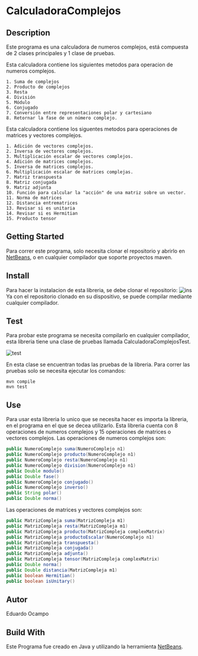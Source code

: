 # CalculadoraComplejos

## Description
Este programa es una calculadora de numeros complejos, está compuesta de 2 clases principales y 1 clase de pruebas.

Esta calculadora contiene los siguientes metodos para operacion de numeros complejos.

	1. Suma de complejos
	2. Producto de complejos
	3. Resta
	4. División
	5. Módulo
	6. Conjugado
	7. Conversión entre representaciones polar y cartesiano
	8. Retornar la fase de un número complejo.

Esta calculadora contiene los siguentes metodos para operaciones de matrices y vectores complejos.

	1. Adición de vectores complejos.
	2. Inversa de vectores complejos.
	3. Multiplicación escalar de vectores complejos.
	4. Adición de matrices complejos.
	5. Inversa de matrices complejos.
	6. Multiplicación escalar de matrices complejas.
	7. Matriz transpuesta
	8. Matriz conjugada
	9. Matriz adjunta
	10. Función para calcular la "acción" de una matriz sobre un vector.
	11. Norma de matrices
	12. Distancia entrematrices
	13. Revisar si es unitaria
	14. Revisar si es Hermitian
	15. Producto tensor
	

## Getting Started
Para correr este programa, solo necesita clonar el repositorio y abrirlo en [NetBeans](https://netbeans.org/), o en cualquier compilador que soporte proyectos maven.

## Install
Para hacer la instalacion de esta libreria, se debe clonar el repositorio:
![ins](https://github.com/eocampo2728/CalculadoraComplejos/blob/master/cap01.PNG?raw=true)
Ya con el repositorio clonado en su dispositivo, se puede compilar mediante cualquier compilador.

## Test
Para probar este programa se necesita compilarlo en cualquier compilador, esta libreria tiene una clase de pruebas llamada CalculadoraComplejosTest.

![test](https://github.com/eocampo2728/CalculadoraComplejos/blob/master/cap02.PNG?raw=true)

En esta clase se encuentran todas las pruebas de la libreria. Para correr las pruebas solo se necesita ejecutar los comandos:
```
mvn compile
mvn test
```

## Use
Para usar esta libreria lo unico que se necesita hacer es importa la libreria, en el programa en el que se decea utilizarlo.
Esta libreria cuenta con 8 operaciones de numeros complejos y 15 operaciones de matrices o vectores complejos.
Las operaciones de numeros complejos son:

```java
public NumeroComplejo suma(NumeroComplejo n1)
public NumeroComplejo producto(NumeroComplejo n1)
public NumeroComplejo resta(NumeroComplejo n1)
public NumeroComplejo division(NumeroComplejo n1)
public Double modulo()
public Double fase()
public NumeroComplejo conjugado()
public NumeroComplejo inverso()
public String polar()
public Double norma()
```

Las operaciones de matrices y vectores complejos son:

```java
public MatrizCompleja suma(MatrizCompleja m1)
public MatrizCompleja resta(MatrizCompleja m1)
public MatrizCompleja producto(MatrizCompleja complexMatrix)
public MatrizCompleja productoEscalar(NumeroComplejo n1)
public MatrizCompleja transpuesta()
public MatrizCompleja conjugada()
public MatrizCompleja adjunta()
public MatrizCompleja tensor(MatrizCompleja complexMatrix)
public Double norma()
public Double distancia(MatrizCompleja m1)
public boolean Hermitian()
public boolean isUnitary()
```

## Autor
Eduardo Ocampo

## Build With
Este Programa fue creado en Java y utilizando la herramienta [NetBeans](https://netbeans.org/).

